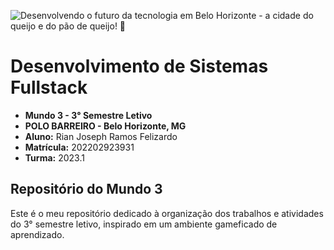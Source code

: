 ![Desenvolvendo o futuro da tecnologia em Belo Horizonte - a cidade do queijo e do pão de queijo! 🚀](https://github.com/rianjsp/desenvolvimento-sistemas/assets/116752833/be51240a-7d96-4acb-ae70-4e566f6bec6b)

# **Desenvolvimento de Sistemas Fullstack**
- **Mundo 3 - 3° Semestre Letivo**
- **POLO BARREIRO - Belo Horizonte, MG**
- **Aluno:** Rian Joseph Ramos Felizardo
- **Matrícula:** 202202923931
- **Turma:** 2023.1

## **Repositório do Mundo 3**

Este é o meu repositório dedicado à organização dos trabalhos e atividades do 3° semestre letivo, inspirado em um ambiente gameficado de aprendizado.

